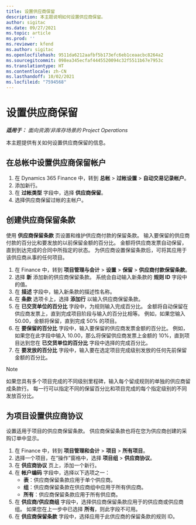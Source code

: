 ```yaml
---
title: 设置供应商保留
description: 本主题说明如何设置供应商保留。
author: sigitac
ms.date: 09/27/2021
ms.topic: article
ms.prod: ''
ms.reviewer: kfend
ms.author: sigitac
ms.openlocfilehash: 9511da6212aafbf5b173efc6eb1ceaacbc8264a2
ms.sourcegitcommit: 098ea345ecfaf4445520094c32f5511b67e7953c
ms.translationtype: HT
ms.contentlocale: zh-CN
ms.lasthandoff: 10/02/2021
ms.locfileid: "7594568"
---
```

# <a name="set-up-vendor-retention"></a>设置供应商保留

_**适用于：** 面向资源/非库存场景的 Project Operations_

本主题提供有关如何设置供应商保留的信息。

## <a name="set-up-a-vendor-retention-account-in-general-ledger"></a>在总帐中设置供应商保留帐户

1. 在 Dynamics 365 Finance 中，转到 **总帐** > **过帐设置** > **自动交易记录帐户**。
2. 添加新行。
3. 在 **过帐类型** 字段中，选择 **供应商保留**。
4. 选择供应商保留过帐的主帐户。

## <a name="create-vendor-retention-terms"></a>创建供应商保留条款

使用 **供应商保留条款** 页设置和维护供应商付款的保留条款。 输入要保留的供应商付款的百分比和要发放的以前保留金额的百分比。 金额将供应商发票自动保留，直到到达完成的合同中所指定的状态。 为供应商设置保留条款后，可将其应用于该供应商从事的任何项目。

1. 在 Finance 中，转到 **项目管理与会计** > **设置** > **保留** > **供应商付款保留条款**。
2. 选择 **新** 添加新的供应商保留条款。 系统会自动输入新条款的 **规则 ID** 字段中的值。 
3. 在 **描述** 字段中，输入新条款的描述性名称。
4. 在 **条款** 选项卡上，选择 **添加行** 以输入供应商保留条款。
5. 在 **已交货单位的百分比** 字段中，为规则输入完成百分比。 金额将自动保留在供应商发票上，直到完成项目阶段与输入的百分比相等。 例如，如果您输入 50.00，金额将保留，直到完成 50% 的项目。
6. 在 **要保留的百分比** 字段中，输入要保留的供应商发票金额的百分比。 例如，如果您在此字段中输入 10.00，那么将保留供应商发票上金额的 10%，直到项目达到您在 **已交货单位的百分比** 字段中选择的完成百分比。
7. 在 **要发放的百分比** 字段中，输入要在选定项目完成级别发放的任何先前保留金额的百分比。

> [!NOTE]
> 如果您具有多个项目完成的不同级别里程碑，输入每个留成规则的单独的供应商留成条款行。 每一行可以指定不同的保留百分比和项目完成的每个指定级别的不同发放百分比。

## <a name="set-up-a-vendor-agreement-for-the-project"></a>为项目设置供应商协议

设置适用于项目的供应商保留条款。 供应商保留条款也将在您为供应商创建的采购订单中显示。

1. 在 Finance 中，转到 **项目管理和会计** > **项目** > **所有项目**。 
2. 选择一个项目，在“操作”窗格中，选择 **项目组** > **供应商协议**。
3. 在 **供应商协议** 页上，添加一个新行。
4. 在 **帐户编码** 字段中，选择以下选项之一：
   - **表**：供应商保留条款应用于单个供应商。
   - **组**：供应商保留条款在供应商组中应用于所有供应商。
   - **所有**：供应商保留条款应用于所有供应商。
5. 在 **供应商/供应商组** 字段中，选择供应商保留条款应用于的供应商或供应商组。 如果您在上一步中已选择 **所有**，则此字段不可用。
6. 在 **供应商保留条款** 字段中，选择应用于此供应商的保留条款的规则 ID。

